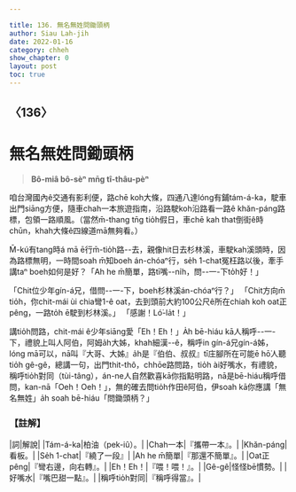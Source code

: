 ```yaml
---

title: 136. 無名無姓問鋤頭柄
author: Siau Lah-jih
date: 2022-01-16
category: chheh
show_chapter: 0
layout: post
toc: true
---
```

  
## 〈136〉
# 無名無姓問鋤頭柄
>**Bô-miâ bô-sèⁿ mn̄g tî-thâu-pèⁿ**

咱台灣國內ê交通有影利便，路chē koh大條，四通八達lóng有鋪tám-á-ka，駛車出門siāng方便，隨車chah一本旅遊指南，沿路駛koh沿路看一路ê khăn-páng路標，包領一路順風。（當然m̄-thang tn̄g tio̍h假日，車chē kah that倒街ê時chūn，khah大條ê四線道mā無夠看。）

M̄-kú有tang時á mā ē行m̄-tio̍h路--去，親像hit日去杉林溪，車駛kah溪頭時，因為路標無明，一時間soah m̄知boeh án-chóaⁿ行，se̍h 1-chat冤枉路以後，牽手講taⁿ boeh如何是好？「Ah he m̄簡單，路tī嘴--ni̍h，問--一-下to̍h好！」

「Chit位少年gín-á兄，借問--一-下，boeh杉林溪án-chóaⁿ行？」
「Chit方向m̄ tio̍h，你chit-mái ùi chia彎1-ê oat，去到頭前大約100公尺ê所在chiah koh oat正pêng，一路to̍h ē駛到杉林溪。」
「感謝！Ló͘-la̍t！」

講tio̍h問路，chit-mái ê少年siāng愛「Eh！Eh！」A̍h bē-hiáu kā人稱呼--一-下，禮貌上叫人阿伯，阿姆a̍h大姊，khah細漢--ê，稱呼in gín-á兄gín-á姊，lóng mā可以，nā叫『大哥、大姊』a̍h是『伯伯、叔叔』tī庄腳所在可能ē hō͘人聽tio̍h gê-gê，總講一句，出門thit-thô，chhōe路問路，tio̍h ài好嘴水，有禮貌，稱呼tio̍h對同（tùi-tâng），án-ne人自然歡喜kā你指點明路，nā是bē-hiáu稱呼借問，kan-nā「Oeh！Oeh！」，無的確去問tio̍h作田ê阿伯，伊soah kā你應講「無名無姓」a̍h soah bē-hiáu「問鋤頭柄？」

### 【註解】

|詞|解說|
|Tám-á-ka|柏油（pek-iû）。|
|Chah一本|『攜帶一本』。|
|Khăn-páng|看板。|
|Se̍h 1-chat|『繞了一段』|
|Ah he m̄簡單|『那還不簡單』。|
|Oat正pêng|『彎右邊，向右轉』。|
|Eh！Eh！|『喂！喂！』。|
|Gê-gê|怪怪bē慣勢。|
|好嘴水|『嘴巴甜一點』。|
|稱呼tio̍h對同|『稱呼得當』。|
